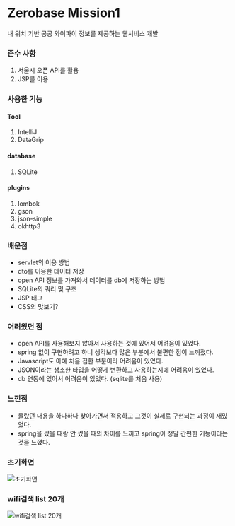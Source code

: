 # Zerobase Mission1
내 위치 기반 공공 와이파이 정보를 제공하는 웹서비스 개발

### 준수 사항
1. 서울시 오픈 API를 활용
2. JSP를 이용

### 사용한 기능
#### Tool
1. IntelliJ
2. DataGrip

#### database
1. SQLite

#### plugins
1. lombok
2. gson
3. json-simple
4. okhttp3

### 배운점 
* servlet의 이용 방법
* dto를 이용한 데이터 저장
* open API 정보를 가져와서 데이터를 db에 저장하는 방법
* SQLite의 쿼리 및 구조
* JSP 태그
* CSS의 맛보기?

### 어려웠던 점
* open API를 사용해보지 않아서 사용하는 것에 있어서 어려움이 있었다.
* spring 없이 구현하려고 하니 생각보다 많은 부분에서 불편한 점이 느껴졌다.
* Javascript도 아예 처음 접한 부분이라 어려움이 있었다.
* JSON이라는 생소한 타입을 어떻게 변환하고 사용하는지에 어려움이 있었다.
* db 연동에 있어서 어려움이 있었다. (sqlite를 처음 사용)

### 느낀점
* 몰랐던 내용을 하나하나 찾아가면서 적용하고 그것이 실제로 구현되는 과정이 재밌었다.
* spring을 썼을 때랑 안 썼을 때의 차이를 느끼고 spring이 정말 간편한 기능이라는 것을 느꼈다.	

### 초기화면
![초기화면](https://github.com/SeungHyunLee054/Mission1/assets/103303970/770ec9d9-4cc4-44d3-ad5c-223977de99a8)

### wifi검색 list 20개
![wifi검색 list 20개](https://github.com/SeungHyunLee054/Mission1/assets/103303970/296fb062-5a02-4d9d-b892-9985b00a15cc)
